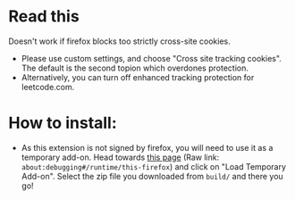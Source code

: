 # Read this
Doesn't work if firefox blocks too strictly cross-site cookies. 
- Please use custom settings, and choose "Cross site tracking cookies". The default is the second topion which overdones protection.
- Alternatively, you can turn off enhanced tracking protection for leetcode.com.
# How to install:
- As this extension is not signed by firefox, you will need to use it as a temporary add-on. Head towards [this page](about:debugging#/runtime/this-firefox) (Raw link: `about:debugging#/runtime/this-firefox`) and click on "Load Temporary Add-on". Select the zip file you downloaded from `build/` and there you go!
